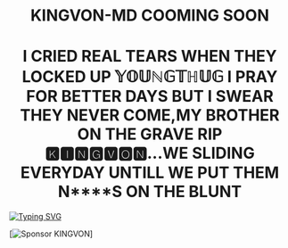 <h1 align="center">KINGVON-MD COOMING SOON</h1>

<h1 align="center">I CRIED REAL TEARS WHEN THEY LOCKED UP 𝕐𝕆𝕌ℕ𝔾𝕋ℍ𝕌𝔾 I PRAY FOR BETTER DAYS BUT I SWEAR THEY NEVER COME,MY BROTHER ON THE GRAVE RIP 🅺🅸🅽🅶🆅🅾🅽...WE SLIDING EVERYDAY UNTILL WE PUT THEM N****S ON THE BLUNT</h1>
<p align="center">

  <a href="!https://files.catbox.moe/4v6o48.jpg"><img src="https://readme-Typing-svg.demolab.com?font=Black+Ops+One&size=50&pause=1000&color=1BAFBAFF&center=true&width=910&height=100&lines=KINGVON+MD+BOT+BEST+WA+BOT;CREATED+BY+KINGVON+TECH;BOT+DATE+??.04.2025" alt="Typing SVG" /></a>
  </p>
  
  
[![Sponsor KINGVON](!https://files.catbox.moe/4v6o48.jpg)]
